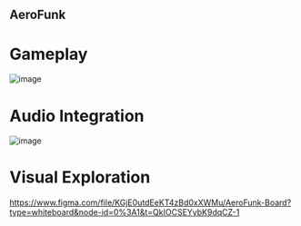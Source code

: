 ## AeroFunk
 
# Gameplay
![image](https://github.com/mewmewmewmewmewmewmew/AeroFunk/assets/125397197/7c32068e-f57d-4287-aea3-0e2c3a735326)


# Audio Integration
![image](https://github.com/mewmewmewmewmewmewmew/AeroFunk/assets/125397197/8424b1dd-c835-4537-beca-ff654e0ee2a8)

# Visual Exploration
https://www.figma.com/file/KGjE0utdEeKT4zBd0xXWMu/AeroFunk-Board?type=whiteboard&node-id=0%3A1&t=QkIOCSEYybK9dqCZ-1
